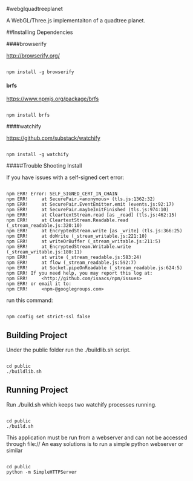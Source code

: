#webglquadtreeplanet

A WebGL/Three.js implementaiton of a quadtree planet.



##Installing Dependencies

####browserify

http://browserify.org/

```

npm install -g browserify

```

#### brfs

https://www.npmjs.org/package/brfs

```

npm install brfs

```

####watchify

https://github.com/substack/watchify

```

npm install -g watchify

```

#####Trouble Shooting Install

If you have issues with a self-signed cert error:

```

npm ERR! Error: SELF_SIGNED_CERT_IN_CHAIN
npm ERR!     at SecurePair.<anonymous> (tls.js:1362:32)
npm ERR!     at SecurePair.EventEmitter.emit (events.js:92:17)
npm ERR!     at SecurePair.maybeInitFinished (tls.js:974:10)
npm ERR!     at CleartextStream.read [as _read] (tls.js:462:15)
npm ERR!     at CleartextStream.Readable.read (_stream_readable.js:320:10)
npm ERR!     at EncryptedStream.write [as _write] (tls.js:366:25)
npm ERR!     at doWrite (_stream_writable.js:221:10)
npm ERR!     at writeOrBuffer (_stream_writable.js:211:5)
npm ERR!     at EncryptedStream.Writable.write (_stream_writable.js:180:11)
npm ERR!     at write (_stream_readable.js:583:24)
npm ERR!     at flow (_stream_readable.js:592:7)
npm ERR!     at Socket.pipeOnReadable (_stream_readable.js:624:5)
npm ERR! If you need help, you may report this log at:
npm ERR!     <http://github.com/isaacs/npm/issues>
npm ERR! or email it to:
npm ERR!     <npm-@googlegroups.com>

```

run this command:

```

npm config set strict-ssl false

```



## Building Project

Under the public folder run the ./buildlib.sh script.

```

cd public
./buildlib.sh

```


## Running Project

Run ./build.sh which keeps two watchify processes running.

```

cd public
./build.sh

```

This application must be run from a webserver and can not be accessed through file://
An easy solutions is to run a simple python webserver or similar

```

cd public
python -m SimpleHTTPServer

```